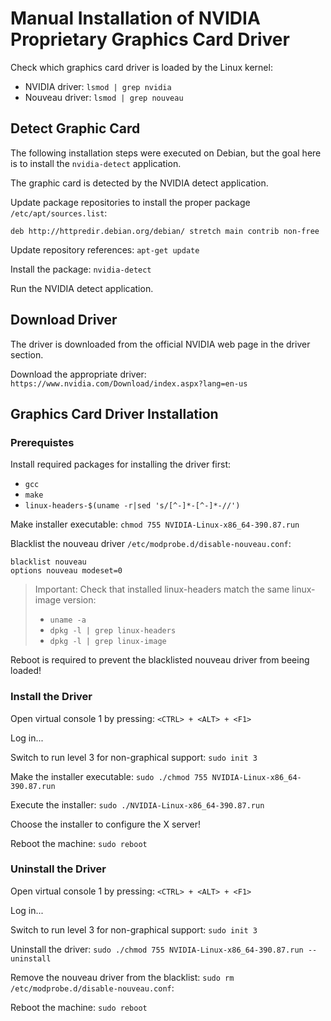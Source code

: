 # Manual Installation of NVIDIA Proprietary Graphics Card Driver

Check which graphics card driver is loaded by the Linux kernel:

* NVIDIA driver: `lsmod | grep nvidia`
* Nouveau driver: `lsmod | grep nouveau`

## Detect Graphic Card

The following installation steps were executed on Debian, 
but the goal here is to install the `nvidia-detect` application.

The graphic card is detected by the NVIDIA detect application.

Update package repositories to install the proper package `/etc/apt/sources.list`:  
```
deb http://httpredir.debian.org/debian/ stretch main contrib non-free
```

Update repository references: `apt-get update`

Install the package: `nvidia-detect`

Run the NVIDIA detect application.

## Download Driver

The driver is downloaded from the official NVIDIA web page in the driver section.

Download the appropriate driver: `https://www.nvidia.com/Download/index.aspx?lang=en-us`

## Graphics Card Driver Installation

### Prerequistes

Install required packages for installing the driver first:  
* `gcc`
* `make`
* `linux-headers-$(uname -r|sed 's/[^-]*-[^-]*-//')`

Make installer executable: `chmod 755 NVIDIA-Linux-x86_64-390.87.run`  

Blacklist the nouveau driver `/etc/modprobe.d/disable-nouveau.conf`:  
```
blacklist nouveau
options nouveau modeset=0
```
> Important: Check that installed linux-headers match the same linux-image version:
> * `uname -a`
> * `dpkg -l | grep linux-headers` 
> * `dpkg -l | grep linux-image`

Reboot is required to prevent the blacklisted nouveau driver from beeing loaded!

### Install the Driver

Open virtual console 1 by pressing: `<CTRL> + <ALT> + <F1>`  

Log in...  

Switch to run level 3 for non-graphical support: `sudo init 3`  

Make the installer executable: `sudo ./chmod 755 NVIDIA-Linux-x86_64-390.87.run`

Execute the installer: `sudo ./NVIDIA-Linux-x86_64-390.87.run`

Choose the installer to configure the X server!

Reboot the machine: `sudo reboot`

### Uninstall the Driver

Open virtual console 1 by pressing: `<CTRL> + <ALT> + <F1>`  

Log in...  

Switch to run level 3 for non-graphical support: `sudo init 3`  

Uninstall the driver: `sudo ./chmod 755 NVIDIA-Linux-x86_64-390.87.run --uninstall`

Remove the nouveau driver from the blacklist: `sudo rm /etc/modprobe.d/disable-nouveau.conf`:  

Reboot the machine: `sudo reboot`
